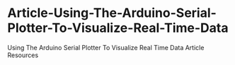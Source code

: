 # Article-Using-The-Arduino-Serial-Plotter-To-Visualize-Real-Time-Data
Using The Arduino Serial Plotter To Visualize Real Time Data Article Resources

